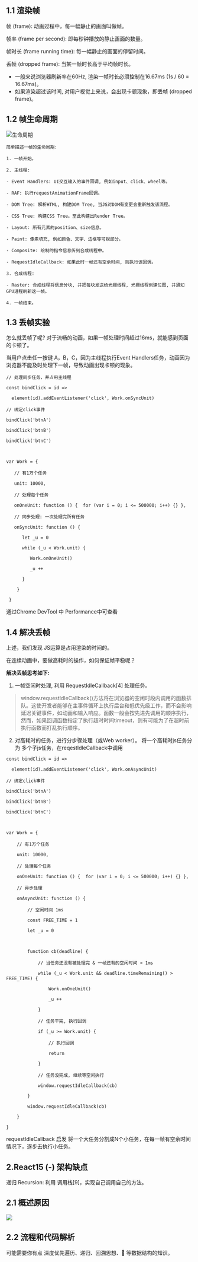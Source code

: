 ## 1.1 渲染帧
帧 (frame): 动画过程中，每一幅静止的画面叫做帧。

帧率 (frame per second): 即每秒钟播放的静止画面的数量。

帧时长 (frame running time): 每一幅静止的画面的停留时间。

丢帧 (dropped frame): 当某一帧时长高于平均帧时长。
- 一般来说浏览器刷新率在60Hz, 渲染一帧时长必须控制在16.67ms (1s / 60 = 16.67ms)。
- 如果渲染超过该时间, 对用户视觉上来说，会出现卡顿现象，即丢帧 (dropped frame)。

## 1.2 帧生命周期
![生命周期](./image/render.png)

```
简单描述一帧的生命周期:

1. 一帧开始。

2. 主线程:

- Event Handlers: UI交互输入的事件回调, 例如input、click、wheel等。

- RAF: 执行requestAnimationFrame回调。

- DOM Tree: 解析HTML, 构建DOM Tree, 当JS对DOM有变更会重新触发该流程。

- CSS Tree: 构建CSS Tree。至此构建出Render Tree。

- Layout: 所有元素的position、size信息。

- Paint: 像素填充, 例如颜色、文字、边框等可视部分。

- Composite: 绘制的指令信息传到合成线程中。

- RequestIdleCallback: 如果此时一帧还有空余时间, 则执行该回调。

3. 合成线程:

- Raster: 合成线程将信息分块, 并把每块发送给光栅线程, 光栅线程创建位图, 并通知GPU进程刷新这一帧。

4. 一帧结束。
```

## 1.3 丢帧实验
怎么就丢帧了呢?
对于流畅的动画，如果一帧处理时间超过16ms，就能感到页面的卡顿了。

当用户点击任一按键 A，B，C，因为主线程执行Event Handlers任务，动画因为浏览器不能及时处理下一帧，导致动画出现卡顿的现象。

```
// 处理同步任务，并占用主线程

const bindClick = id => 

  element(id).addEventListener('click', Work.onSyncUnit)

// 绑定click事件

bindClick('btnA')

bindClick('btnB')

bindClick('btnC')



var Work = {

   // 有1万个任务

   unit: 10000,

   // 处理每个任务

   onOneUnit: function () {  for (var i = 0; i <= 500000; i++) {} },

   // 同步处理: 一次处理完所有任务

   onSyncUnit: function () {

      let _u = 0

      while (_u < Work.unit) {

         Work.onOneUnit()

         _u ++

      }

    }

 }
```

通过Chrome DevTool 中 Performance中可查看

## 1.4 解决丢帧
上述，我们发现 JS运算是占用渲染的时间的。

在连续动画中，要做高耗时的操作，如何保证帧平稳呢？

**解决丢帧思考如下:**
1. 一帧空闲时处理, 利用 RequestIdleCallback[4] 处理任务。
>window.requestIdleCallback()方法将在浏览器的空闲时段内调用的函数排队。这使开发者能够在主事件循环上执行后台和低优先级工作，而不会影响延迟关键事件，如动画和输入响应。函数一般会按先进先调用的顺序执行，然而，如果回调函数指定了执行超时时间timeout，则有可能为了在超时前执行函数而打乱执行顺序。

2. 对高耗时的任务，进行分步骤处理（或Web worker）。
将一个高耗时js任务分为 多个子js任务，在reqestIdleCallback中调用

```
const bindClick = id => 

  element(id).addEventListener('click', Work.onAsyncUnit)

// 绑定click事件

bindClick('btnA')

bindClick('btnB')

bindClick('btnC')



var Work = {

    // 有1万个任务

    unit: 10000,

    // 处理每个任务

    onOneUnit: function () {  for (var i = 0; i <= 500000; i++) {} },

    // 异步处理

    onAsyncUnit: function () {

        // 空闲时间 1ms

        const FREE_TIME = 1

        let _u = 0



        function cb(deadline) {

            // 当任务还没有被处理完 & 一帧还有的空闲时间 > 1ms

            while (_u < Work.unit && deadline.timeRemaining() > FREE_TIME) {

                Work.onOneUnit()

                _u ++

            }

            // 任务干完, 执行回调

            if (_u >= Work.unit) {

                // 执行回调

                return

            }

            // 任务没完成, 继续等空闲执行

            window.requestIdleCallback(cb)

        }

        window.requestIdleCallback(cb)

    }

}
```

requestIdleCallback 启发
将一个大任务分割成N个小任务，在每一帧有空余时间情况下，逐步去执行小任务。

## 2.React15 (-) 架构缺点
递归 Recursion: 利用 调用栈[9]，实现自己调用自己的方法。
## 2.1 概述原因
![](./image/fieber.png)

## 2.2 流程和代码解析
可能需要你有点 深度优先遍历、递归、回溯思想、🌲 等数据结构的知识。

[](https://mp.weixin.qq.com/s/GDYfwQyIKOjqfC_n-oDPzQ)
